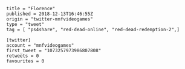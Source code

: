 ```
title = "Florence"
published = 2018-12-13T16:46:55Z
origin = "twitter-mnfvideogames"
type = "tweet"
tag = [ "ps4share", "red-dead-online", "red-dead-redemption-2",]

[twitter]
account = "mnfvideogames"
first_tweet = "1073257973986807808"
retweets = 0
favourites = 0
```

<p class='image'><img src='https://mnf.m17s.net/2018/12/13/DuT6cAjX4AAR73r.jpg' alt=''></p>

